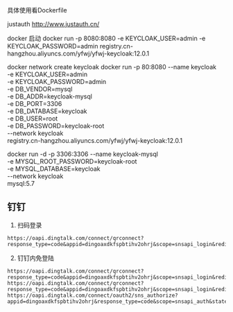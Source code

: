 
具体使用看Dockerfile

justauth  http://www.justauth.cn/

docker 启动
docker run -p 8080:8080 -e KEYCLOAK_USER=admin -e KEYCLOAK_PASSWORD=admin registry.cn-hangzhou.aliyuncs.com/yfwj/yfwj-keycloak:12.0.1

docker network create keycloak
docker run -p 80:8080 --name keycloak\
  -e KEYCLOAK_USER=admin \
  -e KEYCLOAK_PASSWORD=admin \
  -e DB_VENDOR=mysql \
  -e DB_ADDR=keycloak-mysql \
  -e DB_PORT=3306 \
  -e DB_DATABASE=keycloak \
  -e DB_USER=root \
  -e DB_PASSWORD=keycloak-root \
  --network keycloak \
  registry.cn-hangzhou.aliyuncs.com/yfwj/yfwj-keycloak:12.0.1

docker run -d -p 3306:3306 --name keycloak-mysql \
  -e MYSQL_ROOT_PASSWORD=keycloak-root  \
  -e MYSQL_DATABASE=keycloak \
  --network keycloak \
  mysql:5.7


## 钉钉

1. 扫码登录

```
https://oapi.dingtalk.com/connect/qrconnect?response_type=code&appid=dingoaxdkfspbtihv2ohrj&scope=snsapi_login&redirect_uri=http://192.168.3.24:4080/auth/realms/palan/broker/ding_talk_enterprise/endpoint&state=rNyTWfTLKO3KitQqfBU9I6UeLaCa8P36vyLqdCh9NaA.xM_c9XvVmWQ.jira
```

2. 钉钉内免登陆

```
https://oapi.dingtalk.com/connect/qrconnect?response_type=code&appid=dingoaxdkfspbtihv2ohrj&scope=snsapi_login&redirect_uri=http://192.168.3.24:4080/auth/realms/palan/broker/ding_talk_enterprise/endpoint&state=Yr8XllPvI5lqdD82BDf4fNPpSwvpn4YVcJwrxtnCBQk.fDQcGofG1VY.jira
https://oapi.dingtalk.com/connect/qrconnect?response_type=code&appid=dingoaxdkfspbtihv2ohrj&scope=snsapi_login&redirect_uri=http://192.168.3.24:4080/auth/realms/palan/broker/ding_talk_enterprise/endpoint&state=rjW8Hf3RU2IfOKg4FPOADv8WZu7sHDqkvugqLcWO9CA.lTACsTVil5Q.jira
https://oapi.dingtalk.com/connect/oauth2/sns_authorize?appid=dingoaxdkfspbtihv2ohrj&response_type=code&scope=snsapi_auth&state=rjW8Hf3RU2IfOKg4FPOADv8WZu7sHDqkvugqLcWO9CA.lTACsTVil5Q.jira&redirect_uri=http://192.168.3.24:4080/auth/realms/palan/broker/ding_talk_enterprise/endpoint
```
